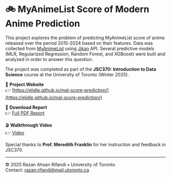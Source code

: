 # 🚲 MyAnimeList Score of Modern Anime Prediction

This project explores the problem of predicting MyAnimeList score of anime released over the period 2015-2024 based on their features. Data was collected from [MyAnimeList](https://myanimelist.net) using [Jikan](https://jikan.moe/) API. Several predictive models (MLR, Regularized Regression, Random Forest, and XGBoost) were built and analyzed in order to answer this question.

The project was completed as part of the **JSC370: Introduction to Data Science** course at the University of Toronto (Winter 2025).

🔗 **Project Website**  
👉 [https://elidle.github.io/mal-score-prediction/](https://elidle.github.io/mal-score-prediction/)

📄 **Download Report**  
👉 [Full PDF Report](docs/report.pdf)

🎬 **Walkthrough Video**  
👉 [Video]()

Special thanks to **Prof. Meredith Franklin** for her instruction and feedback in JSC370.

---

© 2025 Razan Ahsan Rifandi • University of Toronto  
Contact: [razan.rifandi@mail.utoronto.ca](mailto:razan.rifandi@mail.utoronto.ca)
